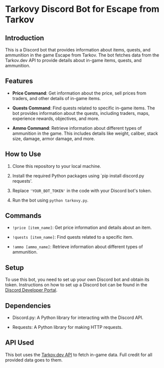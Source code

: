 # Tarkovy Discord Bot for Escape from Tarkov

## Introduction

This is a Discord bot that provides information about items, quests, and ammunition in the game Escape from Tarkov. The bot fetches data from the Tarkov.dev API to provide details about in-game items, quests, and ammunition.

## Features

- **Price Command**: Get information about the price, sell prices from traders, and other details of in-game items.

- **Quests Command**: Find quests related to specific in-game items. The bot provides information about the quests, including traders, maps, experience rewards, objectives, and more.

- **Ammo Command**: Retrieve information about different types of ammunition in the game. This includes details like weight, caliber, stack size, damage, armor damage, and more.

## How to Use

1. Clone this repository to your local machine.

2. Install the required Python packages using `pip install discord.py requests'.

3. Replace `'YOUR_BOT_TOKEN'` in the code with your Discord bot's token.

4. Run the bot using `python tarkovy.py`.

## Commands

- `!price [item_name]`: Get price information and details about an item.

- `!quests [item_name]`: Find quests related to a specific item.

- `!ammo [ammo_name]`: Retrieve information about different types of ammunition.

## Setup

To use this bot, you need to set up your own Discord bot and obtain its token. Instructions on how to set up a Discord bot can be found in the [Discord Developer Portal](https://discord.com/developers/applications).

## Dependencies

- Discord.py: A Python library for interacting with the Discord API.

- Requests: A Python library for making HTTP requests.

## API Used

This bot uses the [Tarkov.dev API](https://api.tarkov.dev/graphql) to fetch in-game data. Full credit for all provided data goes to them.
